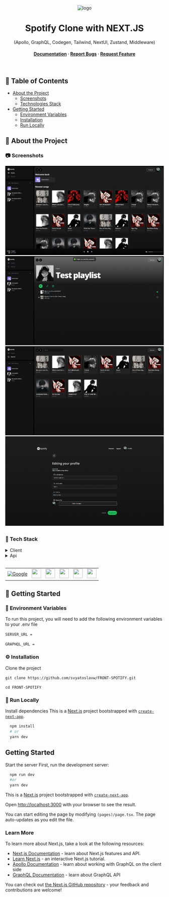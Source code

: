 <div align="center">

  <img src="https://www.svgrepo.com/show/355256/spotify.svg" alt="logo" width="100" height="100" />
  
  <h1>Spotify Clone with NEXT.JS</h1>
  
  <p>
  (Apollo, GraphQL, Codegen, Tailwind, NextUI, Zustand, Middleware)
  </p>
  
<h4>
    <a href="https://github.com/svyatoslavw/FRONT-SPOTIFY/blob/master/README.md">Documentation</a>
  <span> · </span>
    <a href="https://github.com/svyatoslavw/FRONT-SPOTIFY/issues">Report Bugs</a>
  <span> · </span>
    <a href="https://github.com/svyatoslavw/FRONT-SPOTIFY/issues">Request Feature</a>
  </h4>
</div>

<br />

<!-- Table of Contents -->

## :notebook_with_decorative_cover: Table of Contents

- [About the Project](#star2-about-the-project)
  - [Screenshots](#camera-screenshots)
  - [Technologies Stack](#space_invader-tech-stack)
- [Getting Started](#toolbox-getting-started)
  - [Environment Variables](#key-environment-variables)
  - [Installation](#gear-installation)
  - [Run Locally](#running-run-locally)

<!-- About the Project -->

## :star2: About the Project

<!-- Screenshots -->

### :camera: Screenshots

<div align="center">
  <a href="#"><img src="https://github.com/svyatoslavw/FRONT-SPOTIFY/blob/main/src/design/1.png" alt="1"  /></a><br>
  <a href="#"><img src="https://github.com/svyatoslavw/FRONT-SPOTIFY/blob/main/src/design/2.png" alt="2" /></a><br>
  <a href="#"><img src="https://github.com/svyatoslavw/FRONT-SPOTIFY/blob/main/src/design/3.png" alt="3"/></a><br>
  <a href="#"><img src="https://github.com/svyatoslavw/FRONT-SPOTIFY/blob/main/src/design/4.png" alt="4" /></a><br>
</div>

##

### :space_invader: Tech Stack

<details>
  <summary>Client</summary>
  <ul>
    <li><a href="https://#/">Javascript</a></li>
    <li><a href="https://nextjs.org/">Next.js</a></li>
    <li><a href="https://www.apollographql.com/docs/">Apollo Client</a></li>
    <li><a href="https://graphql.org/">GraphQL</a></li>
    <li><a href="https://the-guild.dev/graphql/codegen">Codegen</a></li>
    <li><a href="https://nextui.org/">NextUI</a></li>
    <li><a href="https://tailwindcss.com/">TailwindCSS</a></li>
  </ul>
</details>

<details>
<summary>Api</summary>
  <ul>
    <li><a href="https://github.com/svyatoslavw/BACK-SPOTIFY">Server side for Spotify</a></li>
  </ul>
</details>
<br />

<table>
    <tr>
        <td>
<a href="#"><img src="https://cdn.jsdelivr.net/gh/devicons/devicon/icons/nextjs/nextjs-original.svg" alt="Google" width="30" height="30" /></a>
        </td>
                        <td>
<a href="#"><img src="https://cdn.jsdelivr.net/gh/devicons/devicon/icons/graphql/graphql-plain.svg" alt="" width="30" height="30" /></a>
        </td>
                        <td>
<a href="#"><img src="https://cdn.jsdelivr.net/gh/devicons/devicon/icons/javascript/javascript-original.svg" alt="" width="30" height="30" /></a>
        </td>
                                <td>
<a href="#"><img src="https://cdn.jsdelivr.net/gh/devicons/devicon/icons/typescript/typescript-original.svg" alt="" width="30" height="30" /></a>
        </td>
                                <td>
<a href="#"><img src="https://cdn.jsdelivr.net/gh/devicons/devicon/icons/tailwindcss/tailwindcss-plain.svg" alt="" width="30" height="30" /></a>
        </td>
                                <td>
<a href="#"><img src="https://raw.githubusercontent.com/atulmy/oauth/master/web/public/images/other/spotify.svg" alt="" width="30" height="30" /></a>
        </td>
    </tr>
</table>

## :toolbox: Getting Started

<!-- Env Variables -->

### :key: Environment Variables

To run this project, you will need to add the following environment variables to your .env file

`SERVER_URL =`

`GRAPHQL_URL =`

### :gear: Installation

Clone the project

```
git clone https://github.com/svyatoslavw/FRONT-SPOTIFY.git
```

```
cd FRONT-SPOTIFY
```

<!-- Run Locally -->

### :running: Run Locally

Install dependencies
This is a [Next.js](https://nextjs.org/) project bootstrapped with [`create-next-app`](https://github.com/vercel/next.js/tree/canary/packages/create-next-app).

```bash
  npm install
  # or
  yarn dev
```

## Getting Started

Start the server
First, run the development server:

```bash
  npm run dev
  #or
  yarn dev
```

This is a [Next.js](https://nextjs.org/) project bootstrapped with [`create-next-app`](https://github.com/vercel/next.js/tree/canary/packages/create-next-app).

Open [http://localhost:3000](http://localhost:3000) with your browser to see the result.

You can start editing the page by modifying `(pages)/page.tsx`. The page auto-updates as you edit the file.

### Learn More

To learn more about Next.js, take a look at the following resources:

- [Next.js Documentation](https://nextjs.org/docs) - learn about Next.js features and API.
- [Learn Next.js](https://nextjs.org/learn) - an interactive Next.js tutorial.
- [Apollo Documentation](https://www.apollographql.com/docs) - learn about working with GraphQL on the client side
- [GraphQL Documentation](https://graphql.org/) - learn about GraphQL API

You can check out [the Next.js GitHub repository](https://github.com/vercel/next.js/) - your feedback and contributions are welcome!
